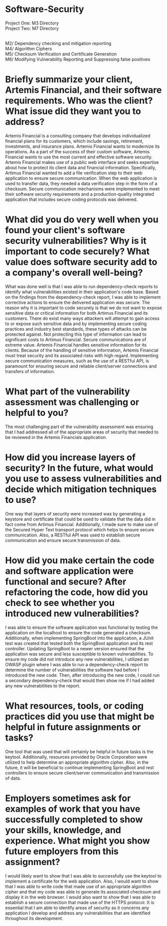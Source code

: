 # Software-Security

Project One: M3 Directory <br>
Project Two: M7 Directory <br><br>

M2/ Dependency checking and mitigation reporting <br>
M4/ Algorithm Ciphers<br>
M5/ Checksum Verification and Certificate Generation <br>
M6/ Modifying Vulnerability Reporting and Suppressing false positives <br>

# Briefly summarize your client, Artemis Financial, and their software requirements. Who was the client? What issue did they want you to address?

Artemis Financial is a consulting company that develops individualized financial plans for its customers, which include savings, retirement, investments, and insurance plans. Artemis Financial wants to modernize its operations. As a part of the success of their custom software, Artemis Financial wants to use the most current and effective software security. Artemis Financial makes use of a public web interface and seeks expertise about how to protect its client data and financial information. Specifically, Artimus Financial wanted to add a file verification step to their web application to ensure secure communication. When the web application is used to transfer data, they needed a data verification step in the form of a checksum. Secure communication mechanisms were implemented to meet their software security requirements and a production-quality integrated application that includes secure coding protocols was delivered.

# What did you do very well when you found your client's software security vulnerabilities? Why is it important to code securely? What value does software security add to a company's overall well-being?

What was done well is that I was able to run dependency-check reports to identify what vulnerabilities existed in their application's code base. Based on the findings from the dependency-check report, I was able to implement corrective actions to ensure the delivered application was secure. The reason why it is important to code securely is that we do not want to expose sensitive data or critical information for both Artimus Financial and its customers. There do exist many ways attackers will attempt to gain access to or expose such sensitive data and by implementing secure coding practices and industry best standards, these types of attacks can be protected against. Not protecting this type of information can lead to significant costs to Artimus Financial. Secure communications are of extreme value. Artemis Financial handles sensitive information for its clients. Because of the handling of sensitive information, Artemis Financial must treat security and its associated risks with high regard. Implementing secure communication measures, such as the use of a RESTful API, is paramount for ensuring secure and reliable client/server connections and transfers of information.

# What part of the vulnerability assessment was challenging or helpful to you?

The most challenging part of the vulnerability assessment was ensuring that I had addressed all of the appropriate areas of security that needed to be reviewed in the Artemis Financials application. 

# How did you increase layers of security? In the future, what would you use to assess vulnerabilities and decide which mitigation techniques to use?

One way that layers of security were increased was by generating a keystore and certificate that could be used to validate that the data did in fact come from Artimus Financial. Additionally, I made sure to make use of the Secured Hyper Text transport protocol which helps to ensure secure communication. Also, a RESTful API was used to establish secure communication and ensure secure transmission of data.

# How did you make certain the code and software application were functional and secure? After refactoring the code, how did you check to see whether you introduced new vulnerabilities?

I was able to ensure the software application was functional by testing the application on the localhost to ensure the code generated a checksum. Additionally, when implementing SpringBoot into the application, a JUnit test was created that tested both the SpringBoot application and its rest controller. Updating SpringBoot to a newer version ensured that the application was secure and less susceptible to known vulnerabilities. To ensure my code did not introduce any new vulnerabilities, I utilized an OWASP plugin where I was able to run a dependency-check report to determine the number of vulnerabilities the software had before I introduced the new code. Then, after introducing the new code, I could run a secondary dependency-check that would then show me if I had added any new vulnerabilities to the report. 

# What resources, tools, or coding practices did you use that might be helpful in future assignments or tasks?

One tool that was used that will certainly be helpful in future tasks is the keytool. Additionally, resources provided by Oracle Corporation were utilized to help determine an appropriate algorithm cipher. Also, in the future, it will be beneficial to continue implementing SpringBoot and rest controllers to ensure secure client/server communication and transmission of data.

# Employers sometimes ask for examples of work that you have successfully completed to show your skills, knowledge, and experience. What might you show future employers from this assignment?

I would likely want to show that I was able to successfully use the keytool to implement a certificate for the web application. Also, I would want to show that I was able to write code that made use of an appropriate algorithm cipher and that my code was able to generate its associated checksum and display it in the web browser. I would also want to show that I was able to establish a secure connection that made use of the HTTPS protocol. It is essential that I am able to identify areas of security as it concerns any application I develop and address any vulnerabilities that are identified throughout its development.